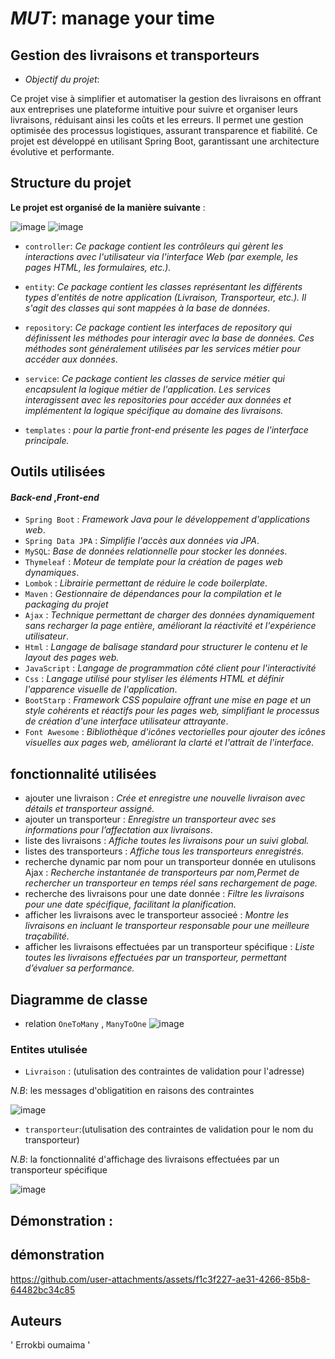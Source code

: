 # *MUT*: manage your time 
## Gestion des livraisons et transporteurs 
- *Objectif du projet*:

Ce projet vise à simplifier et automatiser la gestion des livraisons en offrant aux entreprises une plateforme intuitive pour suivre et organiser leurs livraisons, réduisant ainsi les coûts et les erreurs. Il permet une gestion optimisée des processus logistiques, assurant transparence et fiabilité. Ce projet est développé en utilisant Spring Boot, garantissant une architecture évolutive et performante.
## Structure du projet 
__Le projet est organisé de la manière suivante__ :

![image](https://github.com/user-attachments/assets/a7faf138-6c79-458c-bae6-d47a8123e2c2)        ![image](https://github.com/user-attachments/assets/aa1cb307-8d69-4dee-be6e-67c5953e1538)




- `controller`: *Ce package contient les contrôleurs qui gèrent les interactions avec l'utilisateur via l'interface Web (par exemple, les pages HTML, les formulaires, etc.).*

- `entity`: *Ce package contient les classes représentant les différents types d'entités de notre  application (Livraison, Transporteur, etc.). Il s'agit des classes qui sont mappées à la base de données*.

- `repository`: *Ce package contient les interfaces de repository qui définissent les méthodes pour interagir avec la base de données. Ces méthodes sont généralement utilisées par les services métier pour accéder aux données*.

- `service`: *Ce package contient les classes de service métier qui encapsulent la logique métier de l'application. Les services interagissent avec les repositories pour accéder aux données et implémentent la logique spécifique au domaine des livraisons.*
- `templates` : *pour la partie front-end présente les pages de l'interface principale.*

## Outils  utilisées
#### *Back-end* ,*Front-end*
- `Spring Boot` : *Framework Java pour le développement d'applications web*.
- `Spring Data JPA` : *Simplifie l'accès aux données via JPA*.
- `MySQL`: *Base de données relationnelle pour stocker les données*.
- `Thymeleaf` : *Moteur de template pour la création de pages web dynamiques*.
- `Lombok` :  *Librairie permettant de réduire le code boilerplate*.
- `Maven` : *Gestionnaire de dépendances pour la compilation et le packaging du projet*
- `Ajax` : *Technique permettant de charger des données dynamiquement sans recharger la page entière, améliorant la réactivité et l'expérience utilisateur*.
- `Html` : *Langage de balisage standard pour structurer le contenu et le layout des pages web.*
- `JavaScript` : *Langage de programmation côté client pour l'interactivité* 
- `Css` : *Langage utilisé pour styliser les éléments HTML et définir l'apparence visuelle de l'application*.
- `BootStarp` : *Framework CSS populaire offrant une mise en page et un style cohérents et réactifs pour les pages web, simplifiant le processus de création d'une interface utilisateur attrayante*.
- `Font Awesome` : *Bibliothèque d'icônes vectorielles pour ajouter des icônes visuelles aux pages web, améliorant la clarté et l'attrait de l'interface.*
  
 ## fonctionnalité utilisées
- ajouter une livraison  : *Crée et enregistre une nouvelle livraison avec détails et transporteur assigné.*
- ajouter un transporteur : *Enregistre un transporteur avec ses informations pour l’affectation aux livraisons*.
- liste des livraisons : *Affiche toutes les livraisons pour un suivi global.*
- listes des transporteurs  : *Affiche tous les transporteurs enregistrés.*
- recherche dynamic par nom   pour un transporteur donnée en utulisons Ajax :  *Recherche instantanée de transporteurs par nom,Permet de rechercher un transporteur en temps réel sans rechargement de page.*
- recherche des livraisons pour une date donnée : *Filtre les livraisons pour une date spécifique, facilitant la planification.*
- afficher les livraisons avec le transporteur associeé : *Montre les livraisons en incluant le transporteur responsable pour une meilleure traçabilité.*
- afficher les livraisons effectuées par un transporteur spécifique : *Liste toutes les livraisons effectuées par un transporteur, permettant d’évaluer sa performance.*


## Diagramme de classe 
- relation `OneToMany` , `ManyToOne` 
![image](https://github.com/user-attachments/assets/3d140c3b-c694-494a-b56e-29fa3e1e53c1)


### Entites utulisée
- `Livraison` : (utulisation des contraintes de validation pour l'adresse)
  
*N.B*: les messages d'obligatition en raisons des contraintes

![image](https://github.com/user-attachments/assets/8ea723a0-b75e-46b8-8a1e-6d806733d3a0)

- `transporteur`:(utulisation des contraintes de validation pour le nom du transporteur)
  
*N.B*: la fonctionnalité d'affichage  des livraisons effectuées par un transporteur spécifique

  ![image](https://github.com/user-attachments/assets/41c1616f-0158-4b55-a089-997ca916e99d)

## Démonstration :









  
## démonstration 



https://github.com/user-attachments/assets/f1c3f227-ae31-4266-85b8-64482bc34c85



## Auteurs
' Errokbi oumaima '
  
  

